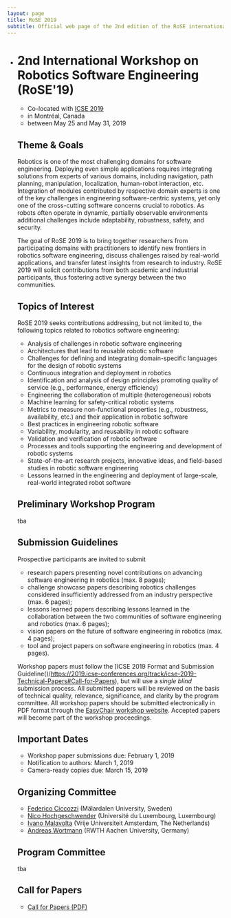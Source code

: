 ```yaml
---
layout: page
title: RoSE 2019
subtitle: Official web page of the 2nd edition of the RoSE international workshop
---
```


- # 2nd International Workshop on Robotics Software Engineering (RoSE'19) 
  - Co-located with [ICSE 2019](https://conf.researchr.org/home/icse-2019/) 
  - in Montréal, Canada 
  - between May 25 and May 31, 2019

  ## Theme & Goals

  Robotics is one of the most challenging domains for software engineering. Deploying even simple applications requires integrating solutions from experts of various domains, including navigation, path planning, manipulation, localization, human-robot interaction, etc. Integration of modules contributed by respective domain experts is one of the key challenges in engineering software-centric systems, yet only one of the cross-cutting software concerns crucial to robotics. As robots often operate in dynamic, partially observable environments additional challenges include adaptability, robustness, safety, and security.

  The goal of RoSE 2019 is to bring together researchers from participating domains with practitioners to identify new frontiers in robotics software engineering, discuss challenges raised by real-world applications, and transfer latest insights from research to industry.
  RoSE 2019 will solicit contributions from both academic and industrial participants, thus fostering active synergy between the two communities.

  ## Topics of Interest

  RoSE 2019 seeks contributions addressing, but not limited to, the following
  topics related to robotics software engineering:
  - Analysis of challenges in robotic software engineering
  - Architectures that lead to reusable robotic software
  - Challenges for defining and integrating domain-specific languages for the design of robotic systems
  - Continuous integration and deployment in robotics
  - Identification and analysis of design principles promoting quality of service (e.g., performance, energy efficiency) 
  - Engineering the collaboration of multiple (heterogeneous) robots
  - Machine learning for safety-critical robotic systems
  - Metrics to measure non-functional properties (e.g., robustness, availability, etc.) and their application in robotic software
  - Best practices in engineering robotic software
  - Variability, modularity, and reusability in robotic software
  - Validation and verification of robotic software
  - Processes and tools supporting the engineering and development of robotic systems
  - State-of-the-art research projects, innovative ideas, and field-based studies in robotic software engineering
  - Lessons learned in the engineering and deployment of large-scale, real-world integrated robot software

  ## Preliminary Workshop Program 

  tba

  ## Submission Guidelines 

  Prospective participants are invited to submit
  - research papers presenting novel contributions on advancing software engineering in robotics (max. 8 pages);
  - challenge showcase papers describing robotics challenges considered insufficiently addressed from an industry perspective (max. 6 pages);
  - lessons learned papers describing lessons learned in the collaboration between the two communities of software engineering and robotics (max. 6 pages);
  - vision papers on the future of software engineering in robotics (max. 4 pages);
  - tool and project papers on software engineering in robotics (max. 4 pages).

  Workshop papers must follow the [ICSE 2019 Format and Submission Guideline()/https://2019.icse-conferences.org/track/icse-2019-Technical-Papers#Call-for-Papers), but will use a *single blind* submission process. All submitted papers will be reviewed on the basis of technical quality, relevance, significance, and clarity by the program committee. All workshop papers should be submitted electronically in PDF format through the [EasyChair workshop website](https://easychair.org/conferences/?conf=rose2019). Accepted papers will become part of the workshop proceedings.

  ## Important Dates 
  - Workshop paper submissions due: February 1, 2019
  - Notification to authors: March 1, 2019
  - Camera-ready copies due: March 15, 2019

  ## Organizing Committee 
  - [Federico Ciccozzi](http://www.es.mdh.se/staff/266-Federico_Ciccozzi) (Mälardalen University, Sweden)
  - [Nico Hochgeschwender](https://wwwen.uni.lu/snt/people/nico_hochgeschwender) (Université du Luxembourg, Luxembourg)
  - [Ivano Malavolta](http://www.ivanomalavolta.com/pu) (Vrije Universiteit Amsterdam, The Netherlands)
  - [Andreas Wortmann](http://www.wortmann.ac/) (RWTH Aachen University, Germany)

  ## Program Committee 

  tba

  ## Call for Papers 
  - [Call for Papers (PDF)](https://github.com/awortmann/awortmann.github.io/raw/master/downloads/rose2019/rose2018_cfp.pdf)